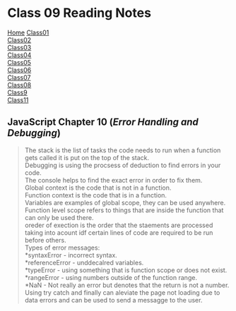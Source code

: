 # **Class 09 Reading Notes**

[Home](README.md)
[Class01](Class01.md)  
[Class02](Class02.md)  
[Class03](Class03.md)  
[Class04](Class04.md)  
[Class05](Class05.md)  
[Class06](Class06.md)  
[Class07](Class07.md)  
[Class08](Class08.md)  
[Class9](class9.md)  
[Class11](Class11.md)  

## JavaScript Chapter 10 (*Error Handling and Debugging*)

>The stack is the list of tasks the code needs to run when a function gets called it is put on the top of the stack.  
> Debugging is using the procsess of deduction to find errors in your code.  
> The console helps to find the exact error in order to fix them.  
> Global context is the code that is not in a function.  
> Function context is  the code that is in a function.  
> Variables are examples of global scope, they can be used anywhere.  
> Function level scope refers to things that are inside the function that can only be used there.  
> oreder of exection is the order that the staements are processed taking into acount idf certain lines of code are required to be run before others.  
> Types of error messages:  
    *syntaxError - incorrect syntax.  
    *referenceError - unddecalred variables.  
    *typeError - using something that is function scope or does not exist.
    *rangeError - using numbers outside of the function range.  
    *NaN - Not really an error but denotes that the return is not a number.  
> Using try catch and finally can aleviate the page not loading due to data errors and can be used to send a messagge to the user.  
